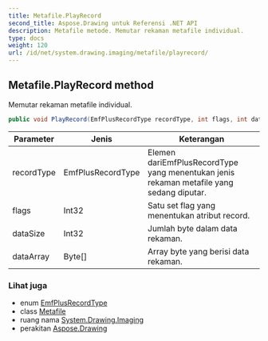 ```yaml
---
title: Metafile.PlayRecord
second_title: Aspose.Drawing untuk Referensi .NET API
description: Metafile metode. Memutar rekaman metafile individual.
type: docs
weight: 120
url: /id/net/system.drawing.imaging/metafile/playrecord/
---
```

## Metafile.PlayRecord method

Memutar rekaman metafile individual.

```csharp
public void PlayRecord(EmfPlusRecordType recordType, int flags, int dataSize, byte[] dataArray)
```

| Parameter | Jenis | Keterangan |
| --- | --- | --- |
| recordType | EmfPlusRecordType | Elemen dariEmfPlusRecordType yang menentukan jenis rekaman metafile yang sedang diputar. |
| flags | Int32 | Satu set flag yang menentukan atribut record. |
| dataSize | Int32 | Jumlah byte dalam data rekaman. |
| dataArray | Byte[] | Array byte yang berisi data rekaman. |

### Lihat juga

* enum [EmfPlusRecordType](../../emfplusrecordtype/)
* class [Metafile](../)
* ruang nama [System.Drawing.Imaging](../../metafile/)
* perakitan [Aspose.Drawing](../../../)


